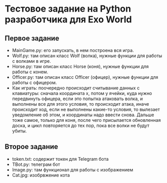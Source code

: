# Тестовое задание на Python разработчика для Exo World

## Первое задание
- MainGame.py: его запускать, в нем построена вся игра.
- Wolf.py: там описан класс Wolf (волка), нужные функции для работы с волками в игре.
- Horse.py: там описан класс Horse (коня), нужные функции для работы с конем.
- Officer.py: там описан класс Officer (офицер), нужные функции для работы с офицером.
- Как играть: поочередно происходит считывание данных с клавиатуры: сначала координата x, потом y ячейки, куда нужно передвинуть офицера, если это попытка атаковать волка, и выполнены все для этого условия, то происходит атака, иначе происходит ход, если не выполнены какие-то условия, то вылезает уведомление об этом, и координаты надо ввести снова. Дальше тоже самое, только для коня, после чего присылается обновленная доска, и цикл повторяется до тех пор, пока все волки не будут убиты.

## Второе задание
- token.txt: содержит токен для Telegram бота
- TBot.py: телеграм бот
- Image.py: там функционал для работы с изображением
- Cat.jpg: изобрвжение кота
